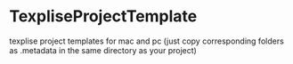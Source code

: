 # TexpliseProjectTemplate
texplise project templates for mac and pc (just copy corresponding folders as .metadata in the same directory as your project)
